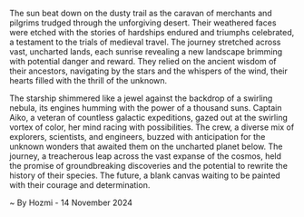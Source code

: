 
The sun beat down on the dusty trail as the caravan of merchants and pilgrims trudged through the unforgiving desert. Their weathered faces were etched with the stories of hardships endured and triumphs celebrated, a testament to the trials of medieval travel. The journey stretched across vast, uncharted lands, each sunrise revealing a new landscape brimming with potential danger and reward. They relied on the ancient wisdom of their ancestors, navigating by the stars and the whispers of the wind, their hearts filled with the thrill of the unknown.

The starship shimmered like a jewel against the backdrop of a swirling nebula, its engines humming with the power of a thousand suns. Captain Aiko, a veteran of countless galactic expeditions, gazed out at the swirling vortex of color, her mind racing with possibilities. The crew, a diverse mix of explorers, scientists, and engineers, buzzed with anticipation for the unknown wonders that awaited them on the uncharted planet below. The journey, a treacherous leap across the vast expanse of the cosmos, held the promise of groundbreaking discoveries and the potential to rewrite the history of their species. The future, a blank canvas waiting to be painted with their courage and determination. 

~ By Hozmi - 14 November 2024

